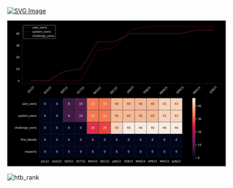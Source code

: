 <a href="https://app.hackthebox.com/profile/1190029">
  <img src="https://github.com/IrishMaestro/irishmaestro/assets/70972101/9a032a5b-5a92-41e7-aa74-45156e96c902" alt="SVG Image" width="900" height="75">
</a>

![htb_achievement_graph](./htb_achievement_graph.png)

<img src="https://github.com/IrishMaestro/irishmaestro/assets/70972101/055f5226-af44-45bd-a683-ec791207071d" alt="htb_rank" width="450" />


<!-- width="450" /> -->

<!-- [![hackerone_logo_white](https://user-images.githubusercontent.com/70972101/232349059-b82a5952-96ac-43a4-87f4-06485dea3505.png "h1_profile")](https://hackerone.com/irishmaestro?type=user) -->
